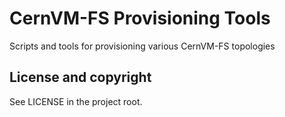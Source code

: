 CernVM-FS Provisioning Tools
============================

Scripts and tools for provisioning various CernVM-FS topologies

License and copyright
---------------------

See LICENSE in the project root.
